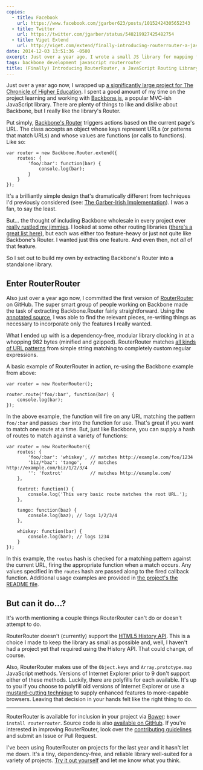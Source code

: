 ```yaml
---
copies:
  - title: Facebook
    url: https://www.facebook.com/jgarber623/posts/10152424305652343
  - title: Twitter
    url: https://twitter.com/jgarber/status/540219927425482754
  - title: Viget Extend
    url: http://viget.com/extend/finally-introducing-routerrouter-a-javascript-routing-library
date: 2014-12-03 13:51:36 -0500
excerpt: Just over a year ago, I wrote a small JS library for mapping functions to URLs. It's based on Backbone's Router.
tags: backbone development javascript routerrouter
title: (Finally) Introducing RouterRouter, a JavaScript Routing Library derived from Backbone
---
```


Just over a year ago now, I wrapped up [a significantly large project for The Chronicle of Higher Education](http://viget.com/work/chronicle-vitae). I spent a good amount of my time on the project learning and working with [Backbone.js](http://backbonejs.org), a popular MVC-ish JavaScript library. There are plenty of things to like and dislike about Backbone, but I really like the library's Router.

Put simply, [Backbone's Router](http://backbonejs.org/#Router) triggers actions based on the current page's URL. The class accepts an object whose keys represent URLs (or patterns that match URLs) and whose values are functions (or calls to functions). Like so:

	var router = new Backbone.Router.extend({
	    routes: {
	        'foo/:bar': function(bar) {
	            console.log(bar);
	        }
	    }
	});

It's a brilliantly simple design that's dramatically different from techniques I'd previously considered (see: [The Garber-Irish Implementation](http://viget.com/inspire/extending-paul-irishs-comprehensive-dom-ready-execution)). I was a fan, to say the least.

But… the thought of including Backbone wholesale in every project ever [really rustled my jimmies](http://i0.kym-cdn.com/photos/images/newsfeed/000/249/839/14f.jpg). I looked at some other routing libraries ([there's a great list here](http://microjs.com/#routing)), but each was either too feature-heavy or just not quite like Backbone's Router. I wanted just this one feature. And even then, not _all_ of that feature.

So I set out to build my own by extracting Backbone's Router into a standalone library.

## Enter RouterRouter

Also just over a year ago now, I committed the first version of [RouterRouter](https://github.com/jgarber623/RouterRouter) on GitHub. The super smart group of people working on Backbone made the task of extracting Backbone.Router fairly straightforward. Using the [annotated source](http://backbonejs.org/docs/backbone.html#section-155), I was able to find the relevant pieces, re-writing things as necessary to incorporate only the features I really wanted.

What I ended up with is a dependency-free, modular library clocking in at a whopping 982 bytes (minified and gzipped). RouterRouter matches [all kinds of URL patterns](https://github.com/jgarber623/RouterRouter#pattern-matching) from simple string matching to completely custom regular expressions.

A basic example of RouterRouter in action, re-using the Backbone example from above:

	var router = new RouterRouter();

	router.route('foo/:bar', function(bar) {
	    console.log(bar);
	});

In the above example, the function will fire on any URL matching the pattern `foo/:bar` and passes `:bar` into the function for use. That's great if you want to match one route at a time. But, just like Backbone, you can supply a hash of routes to match against a variety of functions:

	var router = new RouterRouter({
	    routes: {
	        'foo/:bar': 'whiskey', // matches http://example.com/foo/1234
	        'biz/*baz': 'tango',   // matches http://example.com/biz/1/2/3/4
	        '': 'foxtrot'          // matches http://example.com/
	    },

	    foxtrot: function() {
	        console.log('This very basic route matches the root URL.');
	    },

	    tango: function(baz) {
	        console.log(baz); // logs 1/2/3/4
	    },

	    whiskey: function(bar) {
	        console.log(bar); // logs 1234
	    }
	});

In this example, the `routes` hash is checked for a matching pattern against the current URL, firing the appropriate function when a match occurs. Any values specified in the `routes` hash are passed along to the fired callback function. Additional usage examples are provided in [the project's the README file](https://github.com/jgarber623/RouterRouter/blob/master/README.md).

## But can it do…?

It's worth mentioning a couple things RouterRouter can't do or doesn't attempt to do.

RouterRouter doesn't (currently) support the [HTML5 History API](http://diveintohtml5.info/history.html). This is a choice I made to keep the library as small as possible and, well, I haven't had a project yet that required using the History API. That could change, of course.

Also, RouterRouter makes use of the `Object.keys` and `Array.prototype.map` JavaScript methods. Versions of Internet Explorer prior to 9 don't support either of these methods. Luckily, there are polyfills for each available. It's up to you if you choose to polyfill old versions of Internet Explorer or use a [mustard-cutting technique](http://responsivenews.co.uk/post/18948466399/cutting-the-mustard) to supply enhanced features to more-capable browsers. Leaving that decision in your hands felt like the right thing to do.

---

RouterRouter is available for inclusion in your project via [Bower](http://bower.io/): `bower install routerrouter`. Source code is also [available on GitHub](https://github.com/jgarber623/RouterRouter). If you're interested in improving RouterRouter, look over the [contributing guidelines](https://github.com/jgarber623/RouterRouter/blob/master/CONTRIBUTING.md) and submit an Issue or Pull Request.

I've been using RouterRouter on projects for the last year and it hasn't let me down. It's a tiny, dependency-free, and reliable library well-suited for a variety of projects. [Try it out yourself](https://github.com/jgarber623/RouterRouter) and let me know what you think.